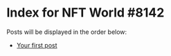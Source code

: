 # Index for NFT World #8142
Posts will be displayed in the order below:

- [Your first post](./001-first.md)

